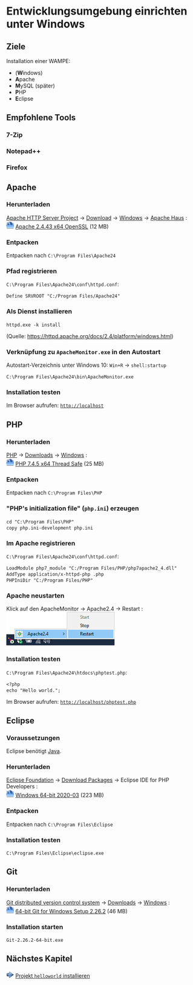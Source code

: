 # Entwicklungsumgebung einrichten unter Windows

## Ziele
Installation einer WAMPE:
* (**W**indows)
* **A**pache
* **M**ySQL (später)
* **P**HP
* **E**clipse

## Empfohlene Tools
### 7-Zip
### Notepad++
### Firefox

## Apache

### Herunterladen

[Apache HTTP Server Project](https://httpd.apache.org/)
&rarr; [Download](https://httpd.apache.org/download.cgi)
&rarr; [Windows](https://httpd.apache.org/docs/current/platform/windows.html#down)
&rarr; [Apache Haus](https://www.apachehaus.com/cgi-bin/download.plx)
:  
![](media/Download-icon_20px.png)
[Apache 2.4.43 x64 OpenSSL](https://de.apachehaus.com/downloads/httpd-2.4.43-o111g-x64-vc15.zip) (12 MB)

### Entpacken
Entpacken nach `C:\Program Files\Apache24`

### Pfad registrieren
`C:\Program Files\Apache24\conf\httpd.conf`:

    Define SRVROOT "C:/Program Files/Apache24"

### Als Dienst installieren

    httpd.exe -k install
(Quelle: https://httpd.apache.org/docs/2.4/platform/windows.html)

### Verknüpfung zu `ApacheMonitor.exe` in den Autostart
Autostart-Verzeichnis unter Windows 10: `Win+R` &rarr; `shell:startup`

    C:\Program Files\Apache24\bin\ApacheMonitor.exe

### Installation testen
Im Browser aufrufen: [`http://localhost`](http://localhost)

## PHP

### Herunterladen

[PHP](https://www.php.net/)
&rarr; [Downloads](https://www.php.net/downloads)
&rarr; [Windows](https://windows.php.net/download#php-7.4)
:  
![](media/Download-icon_20px.png)
[PHP 7.4.5 x64 Thread Safe](https://windows.php.net/downloads/releases/php-7.4.5-Win32-vc15-x64.zip) (25 MB)

### Entpacken
Entpacken nach `C:\Program Files\PHP`

### "PHP's initialization file" (`php.ini`) erzeugen

    cd "C:\Program Files\PHP"
    copy php.ini-development php.ini

### Im Apache registrieren
`C:\Program Files\Apache24\conf\httpd.conf`:

    LoadModule php7_module "C:/Program Files/PHP/php7apache2_4.dll" 
    AddType application/x-httpd-php .php
    PHPIniDir "C:/Program Files/PHP"

### Apache neustarten
Klick auf den ApacheMonitor &rarr; Apache2.4 &rarr; Restart
:  
![](media/help_apache_restart.png)

### Installation testen
`C:\Program Files\Apache24\htdocs\phptest.php`:

    <?php
    echo "Hello world.";
Im Browser aufrufen: [`http://localhost/phptest.php`](http://localhost/phptest.php)

## Eclipse

### Voraussetzungen
Eclipse benötigt [Java](help_install_java.md).

### Herunterladen

[Eclipse Foundation](https://www.eclipse.org/)
&rarr; [Download Packages](https://www.eclipse.org/downloads/packages/)
&rarr; Eclipse IDE for PHP Developers
:  
![](media/Download-icon_20px.png)
[Windows 64-bit 2020-03](https://www.eclipse.org/downloads/download.php?file=/technology/epp/downloads/release/2020-03/R/eclipse-php-2020-03-R-win32-x86_64.zip) (223 MB)

### Entpacken
Entpacken nach `C:\Program Files\Eclipse`

### Installation testen

    C:\Program Files\Eclipse\eclipse.exe

## Git

### Herunterladen

[Git distributed version control system](https://git-scm.com/)
&rarr; [Downloads](https://git-scm.com/downloads)
&rarr; [Windows](https://git-scm.com/download/win)
:  
![](media/Download-icon_20px.png)
[64-bit Git for Windows Setup 2.26.2](https://github.com/git-for-windows/git/releases/download/v2.26.2.windows.1/Git-2.26.2-64-bit.exe) (46 MB)

### Installation starten

    Git-2.26.2-64-bit.exe


## Nächstes Kapitel
![](media/forward-icon_20px.png)
[Projekt `helloworld` installieren](install.md)
